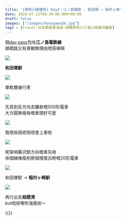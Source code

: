 ```yaml
---
title: '[神奈川衝撞旅] Day3：江ノ島電鉄 - 和田塚 → 稲村ヶ崎'
date: 2020-07-22T08:30:00.000+08:00
draft: false
images: ["/images/kanagawa3m.jpg"]
tags : [travel-日本関東東海道-相模神奈川三浦川崎横浜鎌倉]
---
```


個[day pass](https://hidie.net/kanagawa3b/)包咗**江ノ島電鉄線**  
順晒路又有景睇無理由唔搭㗎嘛

![](/images/kanagawa3m1.jpg)

**和田塚駅**

![](/images/kanagawa3m2.jpg)

單軌雙線行車

![](/images/kanagawa3m3.jpg)

先見到反方向去鎌倉嘅500形電車  
大方圓無稜角嘅車頭好可愛

![](/images/kanagawa3m4.jpg)

我唔係搭呢班唔會上車啦

![](/images/kanagawa3m.jpg)

呢架响藤沢駅方向嘅車先啱  
係個線條瘦削啲個樣復古啲嘅20形電車

![](/images/kanagawa3m5.jpg)

和田塚駅 → **稲村ヶ崎駅**

![](/images/kanagawa3m6.jpg)

再行出去**相模湾**  
but唔係嚟吹海風啦～  


{{<kanagawa>}}
